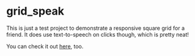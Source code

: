 # grid_speak

This is just a test project to demonstrate a responsive square grid for a friend. It does use text-to-speech on clicks though, which is pretty neat!

You can check it out [here](https://grid.albenesi.us), too.
